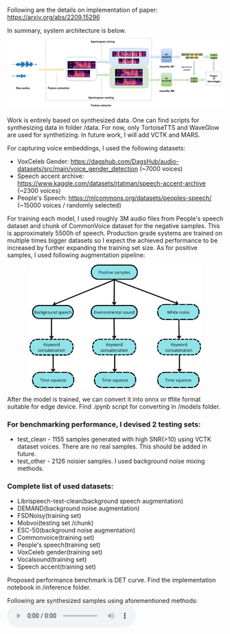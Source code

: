 Following are the details on implementation of paper: https://arxiv.org/abs/2209.15296

In summary, system architecture is below. 
![Alt text](images/arch.png)

Work is entirely based on synthesized data. One can find scripts for synthesizing data in folder /data. For now, only TortoiseTTS and WaveGlow are used for synthetizing. In future work, I will add VCTK and MARS. 

For capturing voice embeddings, I used the following datasets:
  - VoxCeleb Gender: https://dagshub.com/DagsHub/audio-datasets/src/main/voice_gender_detection (~7000 voices)
  - Speech accent archive: https://www.kaggle.com/datasets/rtatman/speech-accent-archive (~2300 voices)
  - People's Speech: https://mlcommons.org/datasets/peoples-speech/ (~15000 voices / randomly selected)


For training each model, I used roughly 3M audio files from People's speech dataset and chunk of CommonVoice dataset for the negative samples. This is approximately 5500h of speech. Production grade systems are trained on multiple times bigger datasets so I expect the achieved performance to be increased by further expanding the training set size. As for positive samples, I used following augmentation pipeline:  
<p align="center">
<img src="images/aug_pipeline.png" alt="Alt text" width="400"/>
</p>


After the model is trained, we can convert it into onnx or tflite format suitable for edge device. Find .ipynb script for converting in /models folder.

### For benchmarking performance, I devised 2 testing sets:
  
  - test_clean -  1155 samples generated with high SNR(>10) using VCTK dataset voices. There are no real samples. This should be added in future.
  - test_other -  2126 noisier samples. I used background noise mixing methods.

### Complete list of used datasets:
  - Librispeech-test-clean(background speech augmentation)
  - DEMAND(background noise augmentation)
  - FSDNoisy(training set)
  - Mobvoi(testing set /chunk)
  - ESC-50(background noise augmentation)
  - Commonvoice(training set)
  - People's speech(training set)
  - VoxCeleb gender(training set)
  - Vocalsound(training set)
  - Speech accent(training set)

Proposed performance benchmark is DET curve. Find the implementation notebook in /inference folder.


Following are synthesized samples using aforementioned methods:
<audio controls>
  <source src="./samples/heyjules.wav" type="audio/mpeg">
  Your browser does not support the audio element.
</audio>

